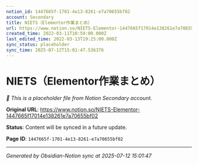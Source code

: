 ```yaml
---
notion_id: 1447665f-1701-4e13-8261-e7a70655bf02
account: Secondary
title: NIETS（Elementor作業まとめ）
url: https://www.notion.so/NIETS-Elementor-1447665f17014e138261e7a70655bf02
created_time: 2022-03-11T10:59:00.000Z
last_edited_time: 2022-03-13T19:25:00.000Z
sync_status: placeholder
sync_time: 2025-07-12T15:01:47.536376
---
```


# NIETS（Elementor作業まとめ）

*🔄 This is a placeholder file from Notion Secondary account.*

**Original URL**: https://www.notion.so/NIETS-Elementor-1447665f17014e138261e7a70655bf02

**Status**: Content will be synced in a future update.

**Page ID**: `1447665f-1701-4e13-8261-e7a70655bf02`

---

*Generated by Obsidian-Notion sync at 2025-07-12 15:01:47*
